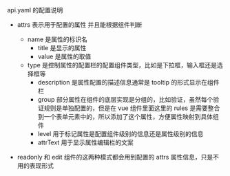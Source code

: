 
api.yaml 的配置说明

- attrs 
表示用于配置的属性
并且能根据组件判断
  - name 是属性的标识名
	- title 是显示的属性
	- value 是属性的取值
  - type 是控制属性的配置栏的配置组件类型，比如是下拉框，输入框还是选择框等
	- description 是属性配置的描述信息通常是 tooltip 的形式显示在组件栏
	- group 部分属性在组件的底层实现是分组的，比如验证，虽然每个验证规则是单独配置的，但是在 vue 组件里面这里的 rules 是需要整合到一个表单元素中的，所以添加了这个属性，方便属性映射到具体组件
	- level 用于标记属性是配置组件级别的信息还是属性级别的信息
	- attrText 用于显示属性编辑栏的文案

- readonly 和 edit
 组件的这两种模式都会用到配置的 attrs 属性信息，只是不用的表现形式




